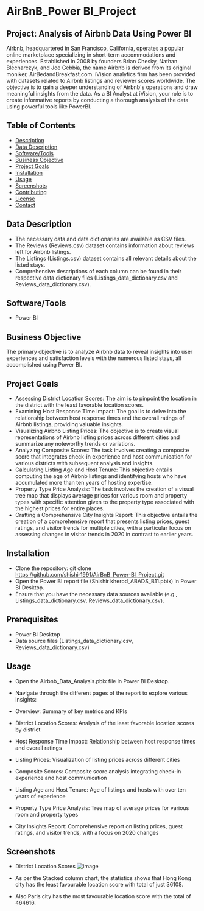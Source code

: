 # AirBnB_Power BI_Project

## Project: Analysis of Airbnb Data Using Power BI

Airbnb, headquartered in San Francisco, California, operates a popular online marketplace specializing in short-term accommodations and experiences. Established in 2008 by founders Brian Chesky, Nathan Blecharczyk, and Joe Gebbia, the name Airbnb is derived from its original moniker, AirBedandBreakfast.com. iVision analytics firm has been provided with datasets related to Airbnb listings and reviewer scores worldwide. The objective is to gain a deeper understanding of Airbnb's operations and draw meaningful insights from the data. As a BI Analyst at iVision, your role is to create informative reports by conducting a thorough analysis of the data using powerful tools like PowerBI.

## Table of Contents
- [Description](#description)
- [Data Description](#datadescription)
- [Software/Tools](#Software/Tools)
- [Business Objective](#BusinessObjective)
- [Project Goals](#ProjectGoals)
- [Installation](#Installation)
- [Usage](#usage)
- [Screenshots](#Screenshots)
- [Contributing](#Contributing)
- [License](#License)
- [Contact](#Contact)

## Data Description
- The necessary data and data dictionaries are available as CSV files.
- The Reviews (Reviews.csv) dataset contains information about reviews left for Airbnb listings.
- The Listings (Listings.csv) dataset contains all relevant details about the listed stays.
- Comprehensive descriptions of each column can be found in their respective data dictionary files (Listings_data_dictionary.csv and Reviews_data_dictionary.csv).

## Software/Tools
- Power BI

## Business Objective
The primary objective is to analyze Airbnb data to reveal insights into user experiences and satisfaction levels with the numerous listed stays, all accomplished using Power BI.

## Project Goals
- Assessing District Location Scores: The aim is to pinpoint the location in the district with the least favorable location scores.
- Examining Host Response Time Impact: The goal is to delve into the relationship between host response times and the overall ratings of Airbnb listings, providing valuable insights.
- Visualizing Airbnb Listing Prices: The objective is to create visual representations of Airbnb listing prices across different cities and summarize any noteworthy trends or variations.
- Analyzing Composite Scores: The task involves creating a composite score that integrates check-in experience and host communication for various districts with subsequent analysis and insights.
- Calculating Listing Age and Host Tenure: This objective entails computing the age of Airbnb listings and identifying hosts who have accumulated more than ten years of hosting expertise.
- Property Type Price Analysis: The task involves the creation of a visual tree map that displays average prices for various room and property types with specific attention given to the property type associated with the highest prices 
  for entire places.
- Crafting a Comprehensive City Insights Report: This objective entails the creation of a comprehensive report that presents listing prices, guest ratings, and visitor trends for multiple cities, with a particular focus on assessing 
  changes in visitor trends in 2020 in contrast to earlier years.

## Installation
   - Clone the repository:
     git clone https://github.com/shishir1991/AirBnB_Power-BI_Project.git
   - Open the Power BI report file (Shishir kherod_ABADS_B11.pbix) in Power BI Desktop.
   - Ensure that you have the necessary data sources available (e.g., Listings_data_dictionary.csv, Reviews_data_dictionary.csv).

## Prerequisites
   - Power BI Desktop
   - Data source files (Listings_data_dictionary.csv, Reviews_data_dictionary.csv)

## Usage
   - Open the Airbnb_Data_Analysis.pbix file in Power BI Desktop.
   - Navigate through the different pages of the report to explore various insights:
     
   - Overview: Summary of key metrics and KPIs
   - District Location Scores: Analysis of the least favorable location scores by district
   - Host Response Time Impact: Relationship between host response times and overall ratings
   - Listing Prices: Visualization of listing prices across different cities
   - Composite Scores: Composite score analysis integrating check-in experience and host communication
   - Listing Age and Host Tenure: Age of listings and hosts with over ten years of experience
   - Property Type Price Analysis: Tree map of average prices for various room and property types
   - City Insights Report: Comprehensive report on listing prices, guest ratings, and visitor trends, with a focus on 2020 changes

## Screenshots
   - District Location Scores
 ![image](https://github.com/shishir1991/AirBnB_Power-BI_Project/assets/157515610/263791e0-3034-44e9-9d30-6f10b742fd7d)

   - As per the Stacked column  chart, the statistics shows that Hong Kong city has the least favourable location score with total of just 36108.
   - Also Paris city has the most favourable location score with the total of 464616.












